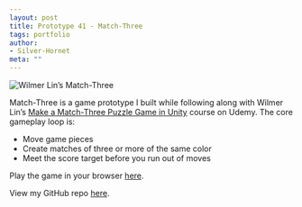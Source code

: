 ```yaml
---
layout: post
title: Prototype 41 - Match-Three
tags: portfolio
author:
- Silver-Hornet
meta: ""
---
```


![Wilmer Lin’s Match-Three]({{site.url}}/match-three.gif)

Match-Three is a game prototype I built while following along with Wilmer Lin’s [Make a Match-Three Puzzle Game in Unity](https://www.udemy.com/course/make-a-puzzle-match-game-in-unity/) course on Udemy. The core gameplay loop is:

- Move game pieces
- Create matches of three or more of the same color
- Meet the score target before you run out of moves

Play the game in your browser [here](https://play.unity.com/mg/other/wilmer-lin-s-match-three).

View my GitHub repo [here](https://github.com/silver-hornet/wilmer-lin-match-three).
